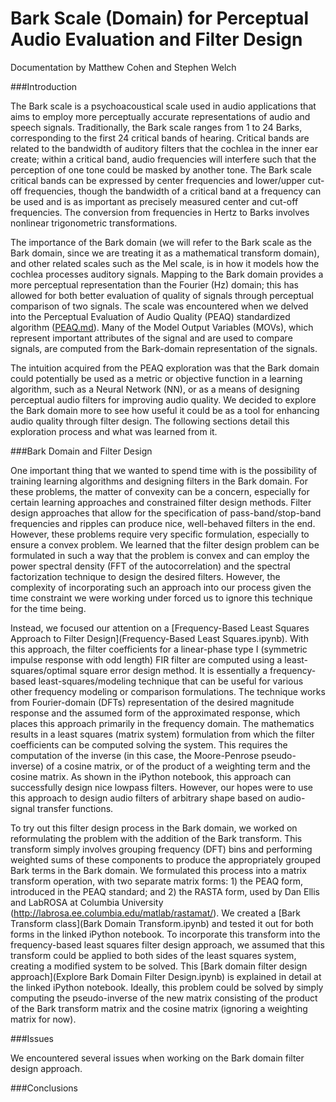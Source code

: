 # Bark Scale (Domain) for Perceptual Audio Evaluation and Filter Design

Documentation by Matthew Cohen and Stephen Welch

###Introduction

The Bark scale is a psychoacoustical scale used in audio applications that aims to employ more perceptually accurate representations of audio and speech signals. Traditionally, the Bark scale ranges from 1 to 24 Barks, corresponding to the first 24 critical bands of hearing. Critical bands are related to the bandwidth of auditory filters that the cochlea in the inner ear create; within a critical band, audio frequencies will interfere such that the perception of one tone could be masked by another tone. The Bark scale critical bands can be expressed by center frequencies and lower/upper cut-off frequencies, though the bandwidth of a critical band at a frequency can be used and is as important as precisely measured center and cut-off frequencies. The conversion from frequencies in Hertz to Barks involves nonlinear trigonometric transformations.

The importance of the Bark domain (we will refer to the Bark scale as the Bark domain, since we are treating it as a mathematical transform domain), and other related scales such as the Mel scale, is in how it models how the cochlea processes auditory signals. Mapping to the Bark domain provides a more perceptual representation than the Fourier (Hz) domain; this has allowed for both better evaluation of quality of signals through perceptual comparison of two signals. The scale was encountered when we delved into the Perceptual Evaluation of Audio Quality (PEAQ) standardized algorithm ([PEAQ.md](PEAQ.md)). Many of the Model Output Variables (MOVs), which represent important attributes of the signal and are used to compare signals, are computed from the Bark-domain representation of the signals. 

The intuition acquired from the PEAQ exploration was that the Bark domain could potentially be used as a metric or objective function in a learning algorithm, such as a Neural Network (NN), or as a means of designing perceptual audio filters for improving audio quality. We decided to explore the Bark domain more to see how useful it could be as a tool for enhancing audio quality through filter design. The following sections detail this exploration process and what was learned from it.

###Bark Domain and Filter Design

One important thing that we wanted to spend time with is the possibility of training learning algorithms and designing filters in the Bark domain. For these problems, the matter of convexity can be a concern, especially for certain learning approaches and constrained filter design methods. Filter design approaches that allow for the specification of pass-band/stop-band frequencies and ripples can produce nice, well-behaved filters in the end. However, these problems require very specific formulation, especially to ensure a convex problem. We learned that the filter design problem can be formulated in such a way that the problem is convex and can employ the power spectral density (FFT of the autocorrelation) and the spectral factorization technique to design the desired filters. However, the complexity of incorporating such an approach into our process given the time constraint we were working under forced us to ignore this technique for the time being.

Instead, we focused our attention on a [Frequency-Based Least Squares Approach to Filter Design](Frequency-Based Least Squares.ipynb). With this approach, the filter coefficients for a linear-phase type I (symmetric impulse response with odd length) FIR filter are computed using a least-squares/optimal square error design method. It is essentially a frequency-based least-squares/modeling technique that can be useful for various other frequency modeling or comparison formulations. The technique works from Fourier-domain (DFTs) representation of the desired magnitude response and the assumed form of the approximated response, which places this approach primarily in the frequency domain. The mathematics results in a least squares (matrix system) formulation from which the filter coefficients can be computed solving the system. This requires the computation of the inverse (in this case, the Moore-Penrose pseudo-inverse) of a cosine matrix, or of the product of a weighting term and the cosine matrix. As shown in the iPython notebook, this approach can successfully design nice lowpass filters. However, our hopes were to use this approach to design audio filters of arbitrary shape based on audio-signal transfer functions.

To try out this filter design process in the Bark domain, we worked on reformulating the problem with the addition of the Bark transform. This transform simply involves grouping frequency (DFT) bins and performing weighted sums of these components to produce the appropriately grouped Bark terms in the Bark domain. We formulated this process into a matrix transform operation, with two separate matrix forms: 1) the PEAQ form, introduced in the PEAQ standard; and 2) the RASTA form, used by Dan Ellis and LabROSA at Columbia University (http://labrosa.ee.columbia.edu/matlab/rastamat/). We created a [Bark Transform class](Bark Domain Transform.ipynb) and tested it out for both forms in the linked iPython notebook. To incorporate this transform into the frequency-based least squares filter design approach, we assumed that this transform could be applied to both sides of the least squares system, creating a modified system to be solved. This [Bark domain filter design approach](Explore Bark Domain Filter Design.ipynb) is explained in detail at the linked iPython notebook. Ideally, this problem could be solved by simply computing the pseudo-inverse of the new matrix consisting of the product of the Bark transform matrix and the cosine matrix (ignoring a weighting matrix for now).

###Issues

We encountered several issues when working on the Bark domain filter design approach.


###Conclusions
